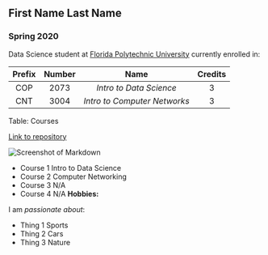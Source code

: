 ## First Name Last Name

### Spring 2020 

Data Science student at [Florida Polytechnic University](https://www.floridapoly.edu) currently enrolled in: 

| Prefix | Number | Name                         | Credits |
|:------:|:------:|:----------------------------:|:-------:|
| COP    | 2073   | _Intro to Data Science_      | 3       |
| CNT    | 3004   | _Intro to Computer Networks_ | 3       |

Table: Courses

[Link to repository](https://github.com/mortiz4190/flpoly_DS_2020/blob/master/flpoly_student.md)

![Screenshot of Markdown](https://onedrive.live.com/?cid=174BF9BE5A35D615&id=174BF9BE5A35D615%2119133&parId=174BF9BE5A35D615%21439&o=OneUp)

- Course 1
Intro to Data Science
- Course 2
Computer Networking
- Course 3
N/A
- Course 4
N/A
**Hobbies:**

I am _passionate about_: 

- Thing 1
Sports
- Thing 2
Cars
- Thing 3
Nature
